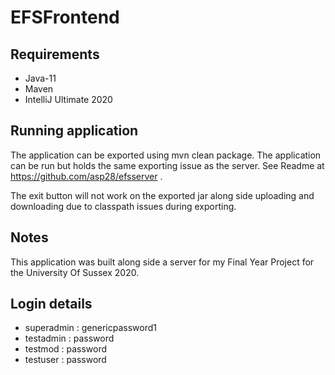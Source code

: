 # EFSFrontend

## Requirements

- Java-11
- Maven
- IntelliJ Ultimate 2020

## Running application

The application can be exported using mvn clean package. The application can be run but holds the same exporting issue as the server. See Readme at https://github.com/asp28/efsserver .

The exit button will not work on the exported jar along side uploading and downloading due to classpath issues during exporting.


## Notes

This application was built along side a server for my Final Year Project for the University Of Sussex 2020.


## Login details

- superadmin : genericpassword1
- testadmin : password
- testmod : password
- testuser : password
